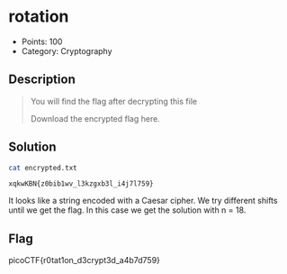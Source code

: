 # rotation

- Points: 100
- Category: Cryptography

## Description

> You will find the flag after decrypting this file
>
> Download the encrypted flag here.

## Solution

```bash
cat encrypted.txt
```

```
xqkwKBN{z0bib1wv_l3kzgxb3l_i4j7l759}
```

It looks like a string encoded with a Caesar cipher. We try different shifts until we get the flag. In this case we get the solution with n = 18.

## Flag

picoCTF{r0tat1on_d3crypt3d_a4b7d759}
